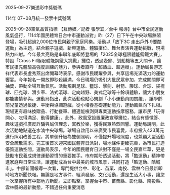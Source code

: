 
2025-09-27樂透彩中獎號碼

                                
114年 07~08月統一發票中獎號碼
                             
2025-09-28空氣品質指標
                              【互傳媒／記者 張學宜／台中 報導】台中市全民運動風氣盛行，「114年國民體育日台中市運動派對」昨（27）日下午在中央球場熱鬧登場，吸引超過2,000位市民與親子家庭同樂。活動以「放下3C 走出戶外 9要酷運動」為主題，結合親子遊戲、新興運動、體驗攤位、舞台表演與運動挑戰，現場熱力四射。今年最大亮點是串聯年底即將登場的「2025全球極限體能鋼鐵大賽」，特設「Cross Fit極限體能鋼鐵大挑戰」攤位，透過壺鈴、划船機等五大關卡，讓市民搶先體驗高強度訓練的魅力，參與者直呼「超熱血、超過癮」。運動局長游志祥代表市長盧秀燕出席開幕時表示，感謝市民踴躍參與，共享這場充滿活力的運動饗宴。今年報名一開放即秒殺額滿，今日現場仍吸引大批民眾參加，完成闖關即可抽獎，帶動全場互動氣氛。活動規劃足球、籃球、擊劍、射箭、籐球、合球、袋棍球、匹克球、滑步車、法式滾球、定向越野、美式足球等十餘項體驗，讓大小朋友都能盡情參與。運動局指出，此次活動也貼心規劃「小小運動員闖關趣」，讓學齡前兒童透過敏捷、平衡與協調遊戲，從小培養基礎運動能力，運動風氣向下扎根。現場更有趣味換贈品、行動餐車、體適能檢測與專業運動按摩服務，讓市民「玩得開心、吃得滿足、動得健康」。此外，政風室設置廉政宣導攤位，結合有獎徵答、趣味遊戲推廣反詐騙與誠信理念，寓教於樂，獲得民眾熱烈回響。運動局說明，此次活動地點選在水湳中央球場。球場自啟用以來廣受市民喜愛，市府投入423萬元進行照明改善工程，將單側升級為雙側照明，不僅提升場地照度，也兼顧大型活動安全疏散需求。完工後首次迎來國民體育日派對，場地條件更臻完善，為市民打造優質運動空間。運動局表示，今年的國民體育日派對不僅是一場全民嘉年華，更是鼓勵市民養成規律運動習慣的重要推手。市府期盼透過活動，將「酷運動」精神帶進家庭與日常生活，讓運動成為台中最美的城市風景，共同打造「酷運動、酷城市」。中部新聞報導一次看，專門提供台中、彰化、苗栗、南投、雲林今日最新即時地方新聞快報。無論是地方事件、經濟發展、文化活動，還是生活大小事，讓您一次掌握所有中部地方新聞。立即點擊，掌握台中市、苗栗縣、彰化縣、南投縣、雲林縣的最新動態，不錯過任何重要消息